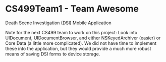 # CS499Team1 - Team Awesome
Death Scene Investigation (DSI) Mobile Application

Note for the next CS499 team to work on this project: Look into UIDocument, UIDocumentBrowser, and
either NSKeyedArchiver (easier) or Core Data (a little more complicated). We did not have time to 
implement these into the application, but they would provide a much more robust means of saving 
DSI forms to device storage.
